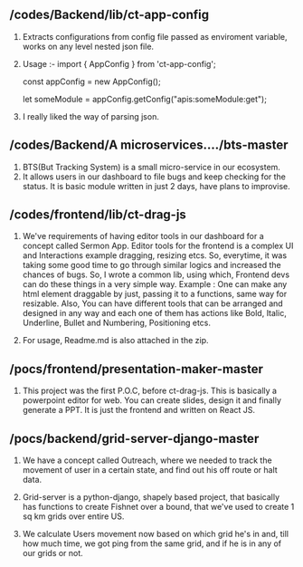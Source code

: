## /codes/Backend/lib/ct-app-config
1. Extracts configurations from config file passed as enviroment variable, works on any level nested json file.
2. Usage :-
    import { AppConfig } from 'ct-app-config';

    const appConfig = new AppConfig();

    let someModule = appConfig.getConfig("apis:someModule:get");

3. I really liked the way of parsing json.

## /codes/Backend/A microservices..../bts-master
1. BTS(But Tracking System) is a small micro-service in our ecosystem.
2. It allows users in our dashboard to file bugs and keep checking for the status. It is basic module written in just 2 days, have plans to improvise.

## /codes/frontend/lib/ct-drag-js
1. We've requirements of having editor tools in our dashboard for a concept called Sermon App. Editor tools for the frontend is a complex UI and Interactions example dragging, resizing etcs. So, everytime, it was taking some good time to go through similar logics and increased the chances of bugs. So, I wrote a common lib, using which, Frontend devs can do these things in a very simple way. Example : One can make any html element draggable by just, passing it to a functions, same way for resizable. Also, You can have different tools that can be arranged and designed in any way and each one of them has actions like Bold, Italic, Underline, Bullet and Numbering, Positioning etcs.

2. For usage, Readme.md is also attached in the zip.

## /pocs/frontend/presentation-maker-master
1. This project was the first P.O.C, before ct-drag-js. This is basically a powerpoint editor for web. You can create slides, design it and finally generate a PPT. It is just the frontend and written on React JS.

## /pocs/backend/grid-server-django-master
1. We have a concept called Outreach, where we needed to track the movement of user in a certain state, and find out his off route or halt data.

2. Grid-server is a python-django, shapely based project, that basically has functions to create Fishnet over a bound, that we've used to create 1 sq km grids over entire US.

3. We calculate Users movement now based on which grid he's in and, till how much time, we got ping from the same grid, and if he is in any of our grids or not.